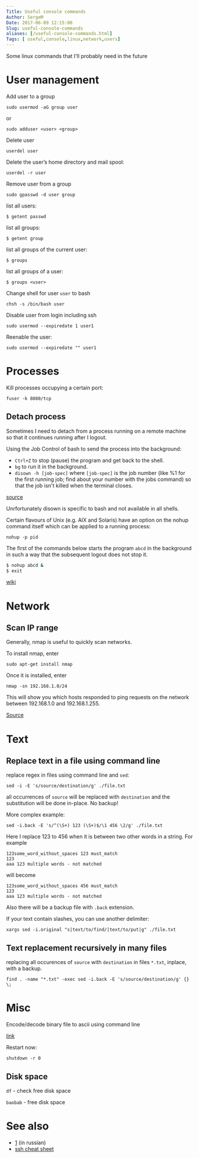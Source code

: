 ```yaml
---
Title: Useful console commands 
Author: SergeM
Date: 2017-06-09 12:15:00
Slug: useful-console-commands
aliases: [/useful-console-commands.html]
Tags: [ useful,console,linux,network,users]
---
```





Some linux commands that I'll probably need in the future


# User management

Add user to a group
```
sudo usermod -aG group user
```
or 
```
sudo adduser <user> <group>
```


Delete user
```
userdel user
```

Delete the user’s home directory and mail spool:
```
userdel -r user
```

Remove user from a group
```
sudo gpasswd -d user group
```

list all users:
```
$ getent passwd
```

list all groups:
```
$ getent group
```

list all groups of the current user:
```
$ groups
```
list all groups of a user:
```
$ groups <user>
```



Change shell for user `user` to bash
```
chsh -s /bin/bash user
```


Disable user from login including ssh

    sudo usermod --expiredate 1 user1

Reenable the user:

    sudo usermod --expiredate "" user1



# Processes

Kill processes occupying a certain port:
```
fuser -k 8080/tcp
``` 


## Detach process
Sometimes I need to detach from a process running on a remote machine so that it continues running after I logout.


Using the Job Control of bash to send the process into the background:

* `Ctrl+Z` to stop (pause) the program and get back to the shell.
* `bg` to run it in the background.
* `disown -h [job-spec]` where `[job-spec]` is the job number (like %1 for the first running job; find about your number with the jobs command) so that the job isn't killed when the terminal closes.

[source](https://stackoverflow.com/a/625436)

Unrfortunately disown is specific to bash and not available in all shells.

Certain flavours of Unix (e.g. AIX and Solaris) have an option on the nohup command itself which can be applied to a running process:

`nohup -p pid`


The first of the commands below starts the program `abcd` in the background in such a way that the subsequent logout does not stop it.

```bash
$ nohup abcd &
$ exit
```

[wiki](https://en.wikipedia.org/wiki/Nohup)


# Network

## Scan IP range

Generally, nmap is useful to quickly scan networks.

To install nmap, enter
```
sudo apt-get install nmap
```
Once it is installed, enter
```
nmap -sn 192.168.1.0/24
```
This will show you which hosts responded to ping requests on the network between 192.168.1.0 and 192.168.1.255.

[Source](https://askubuntu.com/a/224567)


# Text 

## Replace text in a file using command line

replace regex in files using command line and `sed`:

    sed -i -E 's/source/destination/g' ./file.txt

all occurrences of `source` will be replaced with `destination` and the substitution will be done in-place. No backup!


More complex example:

    sed -i.back -E 's/^(\S+) 123 (\S+)$/\1 456 \2/g' ./file.txt

Here I replace 123 to 456 when it is between two other words in a string.  For example 

```
123some_word_without_spaces 123 must_match
123
aaa 123 multiple words - not matched
```

will become 

```
123some_word_without_spaces 456 must_match
123
aaa 123 multiple words - not matched
```

Also there will be a backup file with `.back` extension.


If your text contain slashes, you can use another delimiter:
```
xargs sed -i.original "s|text/to/find/|text/to/put|g" ./file.txt
```


## Text replacement recursively in many files

replacing all occurences of `source` with `destination` in files `*.txt`, inplace, with a backup.

    find . -name "*.txt" -exec sed -i.back -E 's/source/destination/g' {} \;


# Misc

Encode/decode binary file to ascii using command line 

[link](/encodedecode-binary-file-to-ascii.html)


Restart now:
```
shutdown -r 0
```

## Disk space

`df` - check free disk space

`baobab` - free disk space


# See also

* [1](/2013/10/ten-best-console-commands-rus.html) (in russian)
* [ssh cheat sheet](/2017-04-ssh-cheatsheet.html)
